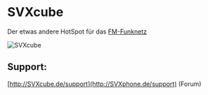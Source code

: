 # SVXcube 

Der etwas andere HotSpot für das [FM-Funknetz](https://fm-funknetz.de)

![SVXcube](http://SVXphone.de/pictures/title.jpg)

## Support:

[http://SVXcube.de/support](http://SVXphone.de/support) (Forum)
